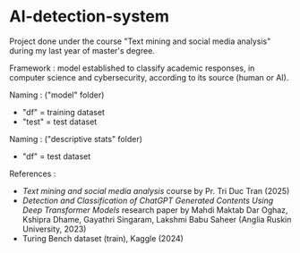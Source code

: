 # AI-detection-system

Project done under the course "Text mining and social media analysis" during my last year of master's degree. 

Framework : model established to classify academic responses, in computer science and cybersecurity, according to its source (human or AI). 

Naming : ("model" folder)
- "df" = training dataset
- "test" = test dataset

Naming : ("descriptive stats" folder)
- "df" = test dataset

References : 
- _Text mining and social media analysis_ course by Pr. Tri Duc Tran (2025)
- _Detection and Classification of ChatGPT Generated Contents Using Deep Transformer Models_ research paper by Mahdi Maktab Dar Oghaz, Kshipra Dhame, Gayathri Singaram, Lakshmi Babu Saheer (Anglia Ruskin University, 2023)
- Turing Bench dataset (train), Kaggle (2024)
